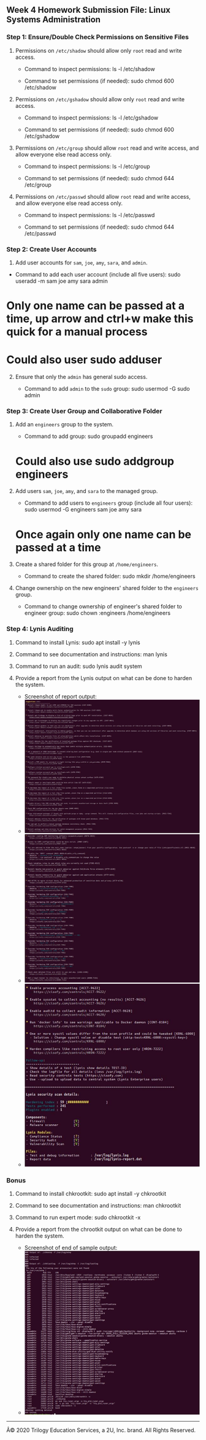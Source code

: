 ## Week 4 Homework Submission File: Linux Systems Administration

### Step 1: Ensure/Double Check Permissions on Sensitive Files

1. Permissions on `/etc/shadow` should allow only `root` read and write access.

    - Command to inspect permissions: ls -l /etc/shadow

    - Command to set permissions (if needed): sudo chmod 600 /etc/shadow

2. Permissions on `/etc/gshadow` should allow only `root` read and write access.

    - Command to inspect permissions: ls -l /etc/gshadow

    - Command to set permissions (if needed): sudo chmod 600 /etc/gshadow

3. Permissions on `/etc/group` should allow `root` read and write access, and allow everyone else read access only.

    - Command to inspect permissions: ls -l /etc/group

    - Command to set permissions (if needed): sudo chmod 644 /etc/group

4. Permissions on `/etc/passwd` should allow `root` read and write access, and allow everyone else read access only.

    - Command to inspect permissions: ls -l /etc/passwd

    - Command to set permissions (if needed): sudo chmod 644 /etc/passwd

### Step 2: Create User Accounts

1. Add user accounts for `sam`, `joe`, `amy`, `sara`, and `admin`.

- Command to add each user account (include all five users): sudo useradd -m sam joe amy sara admin
# Only one name can be passed at a time, up arrow and ctrl+w make this quick for a manual process
# Could also user sudo adduser <name>

2. Ensure that only the `admin` has general sudo access.

    - Command to add `admin` to the `sudo` group: sudo usermod -G sudo admin

### Step 3: Create User Group and Collaborative Folder

1. Add an `engineers` group to the system.

    - Command to add group: sudo groupadd engineers
    # Could also use sudo addgroup engineers

2. Add users `sam`, `joe`, `amy`, and `sara` to the managed group.

    - Command to add users to `engineers` group (include all four users): sudo usermod -G engineers sam joe amy sara
	# Once again only one name can be passed at a time

3. Create a shared folder for this group at `/home/engineers`.

    - Command to create the shared folder: sudo mkdir /home/engineers

4. Change ownership on the new engineers' shared folder to the `engineers` group.

    - Command to change ownership of engineer's shared folder to engineer group: sudo chown :engineers /home/engineers

### Step 4: Lynis Auditing

1. Command to install Lynis: sudo apt install -y lynis

2. Command to see documentation and instructions: man lynis

3. Command to run an audit: sudo lynis audit system

4. Provide a report from the Lynis output on what can be done to harden the system.

    - Screenshot of report output:
    - ![lynis1](./lynis01.jpg)
    - ![lynis2](./lynis02.jpg)
    - ![lynis3](./lynis03.jpg)

### Bonus
1. Command to install chkrootkit: sudo apt install -y chkrootkit

2. Command to see documentation and instructions: man chkrootkit

3. Command to run expert mode: sudo chkrootkit -x 

4. Provide a report from the chrootkit output on what can be done to harden the system.
    - Screenshot of end of sample output:
    - ![chkrootkit](./chkrootkit_sample.jpg)
---
Â© 2020 Trilogy Education Services, a 2U, Inc. brand. All Rights Reserved.
